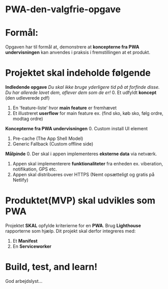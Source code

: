 # PWA-den-valgfrie-opgave

# Formål: 
Opgaven har til formål at, demonstrere at **koncepterne fra PWA undervisningen** kan anvendes i praksis i fremstillingen at et produkt.

# Projektet skal indeholde følgende
  
  **Indledende opgave**
  *Du skal ikke bruge yderligere tid på at forfinde disse. Du har allerede lavet dem, aflever dem som de er!*
  0. Et udfyldt **koncept** (den udleverede pdf)
  1. En 'feature-liste' hvor **main feature** er fremhævet
  2. Et illustreret **userflow** for main feature ex. (find sko, køb sko, følg ordre, modtag ordre)
  
  **Koncepterne fra PWA undervisningen**
  0. Custom install UI element
  1. Pre-cache (The App Shell Model)
  2. Generic Fallback (Custom offline side)
  
  **Målpinde**
  0. Der skal i appen implementeres **eksterne data** via netværk.<br>
  1. Appen skal implementerere **funktionaliteter** fra enheden ex. viberation, notifikation, GPS etc.<br>
  2. Appen skal distribueres over HTTPS (Nemt opsætteligt og gratis på Netlify)
  

# Produktet(MVP) skal udvikles som PWA
Projektet **SKAL** opfylde kriterierne for en **PWA**. Brug **Lighthouse** rapporterne som hjælp.
Dit projekt skal derfor integreres med:

  1. Et **Manifest**
  2. En **Serviceworker**
  
# Build, test, and learn!
God arbejdslyst...
